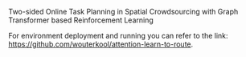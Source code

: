 Two-sided Online Task Planning in Spatial Crowdsourcing with Graph Transformer based Reinforcement Learning 
 

For environment deployment and running you can refer to the link: https://github.com/wouterkool/attention-learn-to-route.
